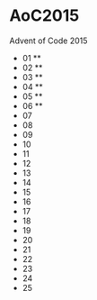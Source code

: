 # AoC2015
Advent of Code 2015

- 01 **
- 02 **
- 03 **
- 04 **
- 05 **
- 06 **
- 07
- 08
- 09
- 10
- 11
- 12
- 13
- 14
- 15
- 16
- 17
- 18
- 19
- 20
- 21
- 22
- 23
- 24
- 25
